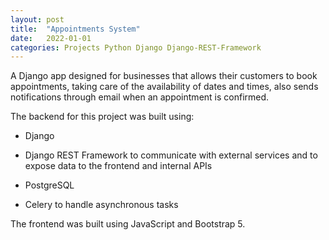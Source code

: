 ```yaml
---
layout: post
title:  "Appointments System"
date:   2022-01-01
categories: Projects Python Django Django-REST-Framework
---
```


A Django app designed for businesses that allows their customers to book appointments, taking care of the availability of dates and times, also sends notifications through email when an appointment is confirmed.

The backend for this project was built using:

- Django

- Django REST Framework to communicate with external services and to expose data to the frontend and internal APIs

- PostgreSQL

- Celery to handle asynchronous tasks

The frontend was built using JavaScript and Bootstrap 5.
